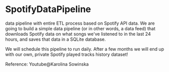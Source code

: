 # SpotifyDataPipeline
data pipeline with entire ETL process based on Spotify API data.
We are going to build a simple data pipeline (or in other words, a data feed) that downloads Spotify data on what songs we've listened to in the last 24 hours, and saves that data in a SQLite database.

We will schedule this pipeline to run daily. After a few months we will end up with our own, private Spotify played tracks history dataset!

Reference: Youtube@Karolina Sowinska
